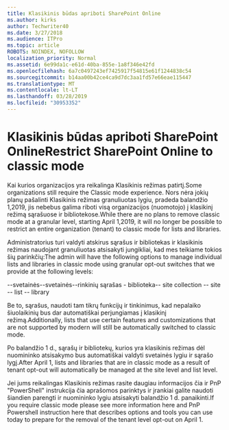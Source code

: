 ```yaml
---
title: Klasikinis būdas apriboti SharePoint Online
ms.author: kirks
author: Techwriter40
ms.date: 3/27/2018
ms.audience: ITPro
ms.topic: article
ROBOTS: NOINDEX, NOFOLLOW
localization_priority: Normal
ms.assetid: 6e99da1c-e61d-40ba-855e-1a8f346e42fd
ms.openlocfilehash: 6a7c0497243ef7425917f54815e61f1244838c54
ms.sourcegitcommit: b14aa00b42ce4ca9d7dc3aa1fd57e66eae115447
ms.translationtype: MT
ms.contentlocale: lt-LT
ms.lasthandoff: 03/28/2019
ms.locfileid: "30953352"
---
```

# <a name="restrict-sharepoint-online-to-classic-mode"></a><span data-ttu-id="0bd30-102">Klasikinis būdas apriboti SharePoint Online</span><span class="sxs-lookup"><span data-stu-id="0bd30-102">Restrict SharePoint Online to classic mode</span></span>

<span data-ttu-id="0bd30-103">Kai kurios organizacijos yra reikalinga Klasikinis režimas patirtį.</span><span class="sxs-lookup"><span data-stu-id="0bd30-103">Some organizations still require the Classic mode experience.</span></span> <span data-ttu-id="0bd30-104">Nors nėra jokių planų pašalinti Klasikinis režimas granuliuotas lygiu, pradeda balandžio 1,2019, jis nebebus galima riboti visą organizacijos (nuomotojo) į klasikinį režimą sąrašuose ir bibliotekose.</span><span class="sxs-lookup"><span data-stu-id="0bd30-104">While there are no plans to remove classic mode at a granular level, starting April 1,2019, it will no longer be possible to restrict an entire organization (tenant) to classic mode for lists and libraries.</span></span>

<span data-ttu-id="0bd30-105">Administratorius turi valdyti atskirus sąrašus ir bibliotekas ir klasikinis režimas naudojant granuliuotas atsisakyti jungikliai, kad mes teikiame tokios šių parinkčių:</span><span class="sxs-lookup"><span data-stu-id="0bd30-105">The admin will have the following options to manage individual lists and libraries in classic mode using granular opt-out switches that we provide at the following levels:</span></span>

<span data-ttu-id="0bd30-106">--svetainės--svetainės--rinkinių sąrašas - biblioteka</span><span class="sxs-lookup"><span data-stu-id="0bd30-106">-- site collection -- site -- list -- library</span></span>

<span data-ttu-id="0bd30-107">Be to, sąrašus, naudoti tam tikrų funkcijų ir tinkinimus, kad nepalaiko šiuolaikinių bus dar automatiškai perjungiamas į klasikinį režimą.</span><span class="sxs-lookup"><span data-stu-id="0bd30-107">Additionally, lists that use certain features and customizations that are not supported by modern will still be automatically switched to classic mode.</span></span>

<span data-ttu-id="0bd30-108">Po balandžio 1 d., sąrašų ir bibliotekų, kurios yra klasikinis režimas dėl nuomininko atsisakymo bus automatiškai valdyti svetainės lygiu ir sąrašo lygį.</span><span class="sxs-lookup"><span data-stu-id="0bd30-108">After April 1, lists and libraries that are in classic mode as a result of tenant opt-out will automatically be managed at the site level and list level.</span></span>

<span data-ttu-id="0bd30-109">Jei jums reikalingas Klasikinis režimas rasite daugiau informacijos čia ir PnP "PowerShell" instrukcija čia aprašomos parinktys ir įrankiai galite naudoti šiandien parengti ir nuomininko lygiu atsisakyti balandžio 1 d. panaikinti.</span><span class="sxs-lookup"><span data-stu-id="0bd30-109">If you require classic mode please see more information here and PnP Powershell instruction here that describes options and tools you can use today to prepare for the removal of the tenant level opt-out on April 1.</span></span>
